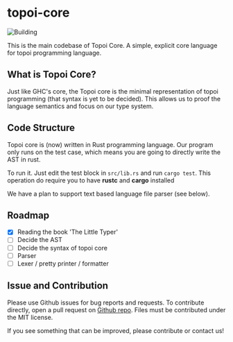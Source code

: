 # topoi-core

![Building](https://github.com/topoi-lang/topoi-core/workflows/Rust/badge.svg)

This is the main codebase of Topoi Core. A simple, explicit core language for topoi programming language.

## What is Topoi Core?

Just like GHC's core, the Topoi core is the minimal representation of topoi programming (that syntax is yet to be decided). This allows us to proof the language semantics and focus on our type system.

## Code Structure

Topoi core is (now) written in Rust programming language. Our program only runs on the test case, which means you are going to directly write the AST in rust.

To run it. Just edit the test block in `src/lib.rs` and run `cargo test`. This operation do require you to have **rustc** and **cargo** installed

We have a plan to support text based language file parser (see below).

## Roadmap

- [x] Reading the book 'The Little Typer'
- [ ] Decide the AST
- [ ] Decide the syntax of topoi core
- [ ] Parser
- [ ] Lexer / pretty printer / formatter

## Issue and Contribution

Please use Github issues for bug reports and requests. To contribute directly, open a pull request on [Github repo](https://github.com/topoi-lang/topoi-core/issues). Files must be contributed under the MIT license.

If you see something that can be improved, please contribute or contact us!
